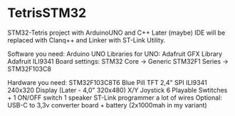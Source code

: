 # TetrisSTM32
STM32-Tetris project with ArduinoUNO and C++
Later (maybe) IDE will be replaced with Clanq++ and Linker with ST-Link Utility.

Software you need:
Arduino UNO
Libraries for UNO:
Adafruit GFX Library 
Adafruit ILI9341 
Board settings:
STM32 Core -> Generic STM32F1 Series -> STM32F103C8 

Hardware you need:
STM32F103C8T6 Blue Pill
TFT 2,4" SPI ILI9341 240x320 Display (Later - 4,0" 320x480)
X/Y Joystick
6 Playable Swtitches + 1 ON/OFF switch
1 speaker 
ST-Link programmer
a lot of wires
Optional: USB-C to 3,3v converter board + battery (2x1000mah in my variant)
